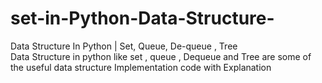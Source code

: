 # set-in-Python-Data-Structure-
Data Structure In Python | Set, Queue, De-queue , Tree  
Data Structure in python like set , queue , Dequeue and Tree are some of the useful data structure 
Implementation code with Explanation 
